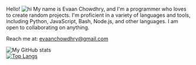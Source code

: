 Hello! ![hi](https://user-images.githubusercontent.com/18350557/176309783-0785949b-9127-417c-8b55-ab5a4333674e.gif)
My name is Evaan Chowdhry, and I'm a programmer who loves to create random projects. I'm proficient in a variety of languages and tools, including Python, JavaScript, Bash, Node.js, and other languages. I am open to collaborating on anything. 

Reach me at: evaanchowdhry@gmail.com

![My GitHub stats](https://github-readme-stats.vercel.app/api?username=EvaanChowdhry&show_icons=true&theme=gradient)  
[![Top Langs](https://github-readme-stats.vercel.app/api/top-langs/?username=EvaanChowdhry&size_weight=0.5&count_weight=0.5&theme=gradient)](https://github.com/EvaanChowdhry)  

